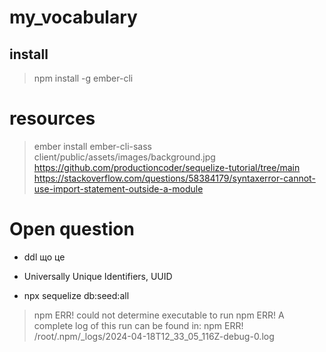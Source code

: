 # my_vocabulary


## install
> npm install -g ember-cli



# resources

> ember install ember-cli-sass
> client/public/assets/images/background.jpg
> https://github.com/productioncoder/sequelize-tutorial/tree/main
https://stackoverflow.com/questions/58384179/syntaxerror-cannot-use-import-statement-outside-a-module

# Open question
- ddl що це
  
- Universally Unique Identifiers, UUID

- npx sequelize db:seed:all
> npm ERR! could not determine executable to run
npm ERR! A complete log of this run can be found in:
npm ERR!     /root/.npm/_logs/2024-04-18T12_33_05_116Z-debug-0.log
